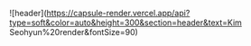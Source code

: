 ![header](https://capsule-render.vercel.app/api?type=soft&color=auto&height=300&section=header&text=Kim Seohyun%20render&fontSize=90)
